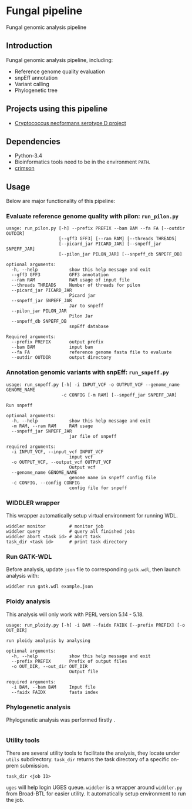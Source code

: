 # Fungal pipeline
Fungal genomic analysis pipeline
## Introduction
Fungal genomic analysis pipeline, including:
* Reference genome quality evaluation
* snpEff annotation
* Variant calling
* Phylogenetic tree

## Projects using this pipeline
* [Cryptococcus neoformans serotype D project](analysis/crypto/README.md)

## Dependencies
* Python-3.4
* Bioinformatics tools need to be in the environment `PATH`.
* [crimson](https://github.com/bow/crimson)

## Usage
Below are major functionality of this pipeline:

### Evaluate reference genome quality with pilon: `run_pilon.py`

```
usage: run_pilon.py [-h] --prefix PREFIX --bam BAM --fa FA [--outdir OUTDIR]
                    [--gff3 GFF3] [--ram RAM] [--threads THREADS]
                    [--picard_jar PICARD_JAR] [--snpeff_jar SNPEFF_JAR]
                    [--pilon_jar PILON_JAR] [--snpeff_db SNPEFF_DB]

optional arguments:
  -h, --help            show this help message and exit
  --gff3 GFF3           GFF3 annotation
  --ram RAM             RAM usage of input file
  --threads THREADS     Number of threads for pilon
  --picard_jar PICARD_JAR
                        Picard jar
  --snpeff_jar SNPEFF_JAR
                        Jar to snpeff
  --pilon_jar PILON_JAR
                        Pilon Jar
  --snpeff_db SNPEFF_DB
                        snpEff database

Required arguments:
  --prefix PREFIX       output prefix
  --bam BAM             input bam
  --fa FA               reference genome fasta file to evaluate
  --outdir OUTDIR       output directory

```

### Annotation genomic variants with snpEff: `run_snpeff.py`

```
usage: run_snpeff.py [-h] -i INPUT_VCF -o OUTPUT_VCF --genome_name GENOME_NAME
                     -c CONFIG [-m RAM] [--snpeff_jar SNPEFF_JAR]

Run snpeff

optional arguments:
  -h, --help            show this help message and exit
  -m RAM, --ram RAM     RAM usage
  --snpeff_jar SNPEFF_JAR
                        jar file of snpeff

required arguments:
  -i INPUT_VCF, --input_vcf INPUT_VCF
                        input vcf
  -o OUTPUT_VCF, --output_vcf OUTPUT_VCF
                        Output vcf
  --genome_name GENOME_NAME
                        genome name in snpeff config file
  -c CONFIG, --config CONFIG
                        config file for snpeff
```

### WIDDLER wrapper
This wrapper automatically setup virtual environment for running WDL.
```
widdler monitor         # monitor job
widdler query           # query all finished jobs
widdler abort <task id> # abort task
task_dir <task id>      # print task directory
```

### Run GATK-WDL
Before analysis, update `json` file to corresponding `gatk.wdl`, then launch analysis with:
```
widdler run gatk.wdl example.json
```

### Ploidy analysis
This analysis will only work with PERL version 5.14 - 5.18.
```
usage: run_ploidy.py [-h] -i BAM --faidx FAIDX [--prefix PREFIX] [-o OUT_DIR]

run ploidy analysis by analysing

optional arguments:
  -h, --help            show this help message and exit
  --prefix PREFIX       Prefix of output files
  -o OUT_DIR, --out_dir OUT_DIR
                        Output file

required arguments:
  -i BAM, --bam BAM     Input file
  --faidx FAIDX         fasta index
```

### Phylogenetic analysis
Phylogenetic analysis was performed firstly .
```

```

### Utility tools
There are several utility tools to facilitate the analysis, they locate under `utils` subdirectory.
`task_dir` returns the task directory of a specific on-prem submission.
```
task_dir <job ID>
```
`uges` will help login UGES queue.
`widdler` is a wrapper around `widdler.py` from Broad-BTL for easier utility. It automatically setup environment to run the job.
